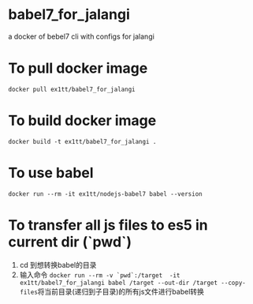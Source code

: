 # babel7_for_jalangi
a docker of bebel7 cli with configs for jalangi

# To pull docker image
`docker pull ex1tt/babel7_for_jalangi`

# To build docker image
`docker build -t ex1tt/babel7_for_jalangi .`
# To use babel
`docker run --rm -it ex1tt/nodejs-babel7 babel --version`

# To transfer all js files to es5 in current dir (\`pwd\`)
1. cd 到想转换babel的目录
2. 输入命令 
   ```docker run --rm -v `pwd`:/target  -it ex1tt/babel7_for_jalangi babel /target --out-dir /target --copy-files```将当前目录(递归到子目录)的所有js文件进行babel转换
 
